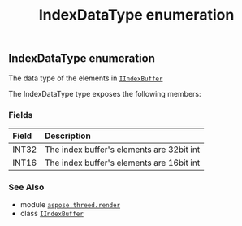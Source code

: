 ﻿---
title: IndexDataType enumeration
second_title: Aspose.3D for Python via .NET API References
description: 
type: docs
weight: 510
url: /aspose.threed.render/indexdatatype/
is_root: false
---

## IndexDataType enumeration

The data type of the elements in [`IIndexBuffer`](/3d/python-net/aspose.threed.render/iindexbuffer)



The IndexDataType type exposes the following members:

### Fields
| Field | Description |
| :- | :- |
| INT32 | The index buffer's elements are 32bit int |
| INT16 | The index buffer's elements are 16bit int |



### See Also
* module [`aspose.threed.render`](..)
* class [`IIndexBuffer`](/3d/python-net/aspose.threed.render/iindexbuffer)
